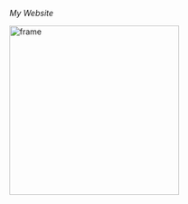 *My Website* 

<img width="300" height="300" alt="frame" src="https://github.com/user-attachments/assets/98c3d839-f691-4808-b58c-cefd73243e12" />
